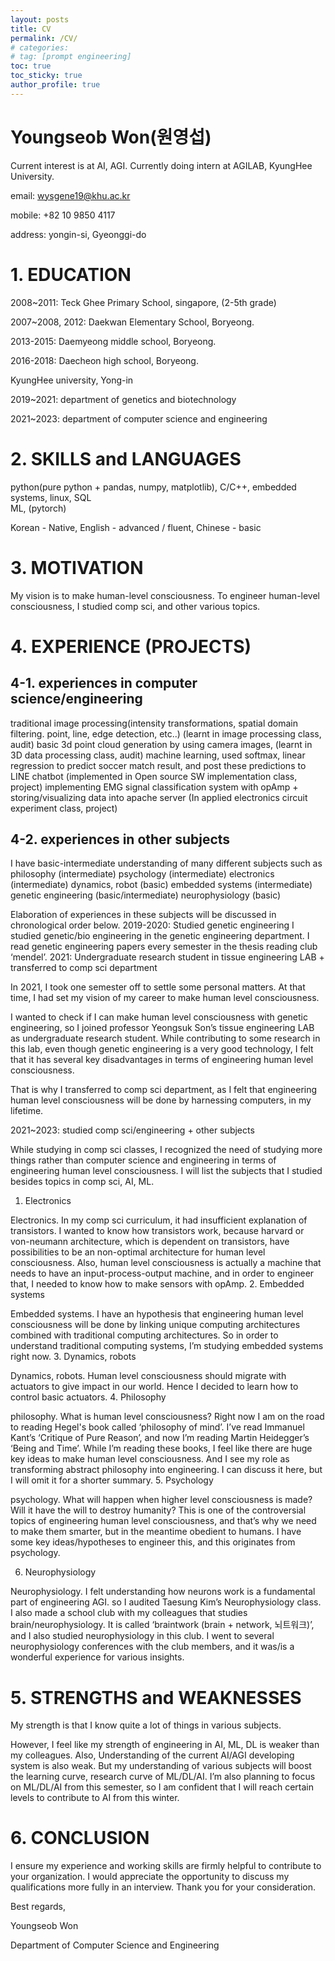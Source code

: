 ```yaml
---
layout: posts
title: CV
permalink: /CV/
# categories:
# tag: [prompt engineering]
toc: true
toc_sticky: true
author_profile: true
---
```

# Youngseob Won(원영섭)

Current interest is at AI, AGI. Currently doing intern at AGILAB, KyungHee University.

email:		wysgene19@khu.ac.kr

mobile:		+82 10 9850 4117

address:	yongin-si, Gyeonggi-do

# 1\. EDUCATION

2008~2011: Teck Ghee Primary School, singapore, (2-5th grade)  

2007~2008, 2012: Daekwan Elementary School, Boryeong.  

2013-2015: Daemyeong middle school, Boryeong.  

2016-2018: Daecheon high school, Boryeong.


KyungHee university, Yong-in  

2019~2021: department of genetics and biotechnology  

2021~2023: department of computer science and engineering

# 2\. SKILLS and LANGUAGES
python(pure python + pandas, numpy, matplotlib), C/C++, embedded systems, linux, SQL  
ML, (pytorch)  

Korean - Native, English - advanced / fluent, Chinese - basic


# 3\. MOTIVATION
My vision is to make human-level consciousness. To engineer human-level consciousness, I studied comp sci, and other various topics.


# 4\. EXPERIENCE (PROJECTS)

## 4-1. experiences in computer science/engineering

traditional image processing(intensity transformations, spatial domain filtering. point, line, edge detection, etc..) (learnt in image processing class, audit)
basic 3d point cloud generation by using camera images, (learnt in 3D data processing class, audit)
machine learning, used softmax, linear regression to predict soccer match result, and post these predictions to LINE chatbot (implemented in Open source SW implementation class, project)
implementing EMG signal classification system with opAmp + storing/visualizing data into apache server (In applied electronics circuit experiment class, project)

## 4-2. experiences in other subjects

I have basic-intermediate understanding of many different subjects such as
philosophy (intermediate)
psychology (intermediate)
electronics (intermediate)
dynamics, robot (basic)
embedded systems (intermediate)
genetic engineering (basic/intermediate)
neurophysiology (basic)

Elaboration of experiences in these subjects will be discussed in chronological order below.
2019-2020: Studied genetic engineering
I studied genetic/bio engineering in the genetic engineering department. I read genetic engineering papers every semester in the thesis reading club ‘mendel’.
2021: Undergraduate research student in tissue engineering LAB + transferred to comp sci department

In 2021, I took one semester off to settle some personal matters. At that time, I had set my vision of my career to make human level consciousness.

I wanted to check if I can make human level consciousness with genetic engineering, so I joined professor Yeongsuk Son’s tissue engineering LAB as undergraduate research student. While contributing to some research in this lab, even though genetic engineering is a very good technology, I felt that it has several key disadvantages in terms of engineering human level consciousness.

That is why I transferred to comp sci department, as I felt that engineering human level consciousness will be done by harnessing computers, in my lifetime.

2021~2023: studied comp sci/engineering + other subjects

While studying in comp sci classes, I recognized the need of studying more things rather than computer science and engineering in terms of engineering human level consciousness. I will list the subjects that I studied besides topics in comp sci, AI, ML.
1. Electronics

Electronics. In my comp sci curriculum, it had insufficient explanation of transistors. I wanted to know how transistors work, because harvard or von-neumann architecture, which is dependent on transistors, have possibilities to be an non-optimal architecture for human level consciousness. Also, human level consciousness is actually a machine that needs to have an input-process-output machine, and in order to engineer that, I needed to know how to make sensors with opAmp.
2. Embedded systems  

Embedded systems. I have an hypothesis that engineering human level consciousness will be done by linking unique computing architectures combined with traditional computing architectures. So in order to understand traditional computing systems, I’m studying embedded systems right now.
3. Dynamics, robots

Dynamics, robots. Human level consciousness should migrate with actuators to give impact in our world. Hence I decided to learn how to control basic actuators.
4. Philosophy

philosophy. What is human level consciousness? Right now I am on the road to reading Hegel's book called ‘philosophy of mind’. I’ve read Immanuel Kant’s ‘Critique of Pure Reason’, and now I’m reading Martin Heidegger’s ‘Being and Time’. While I’m reading these books, I feel like there are huge key ideas to make human level consciousness. And I see my role as transforming abstract philosophy into engineering. I can discuss it here, but I will omit it for a shorter summary.
5. Psychology

psychology. What will happen when higher level consciousness is made? Will it have the will to destroy humanity? This is one of the controversial topics of engineering human level consciousness, and that’s why we need to make them smarter, but in the meantime obedient to humans. I have some key ideas/hypotheses to engineer this, and this originates from psychology.

6. Neurophysiology

Neurophysiology. I felt understanding how neurons work is a fundamental part of engineering AGI. so I audited Taesung Kim’s Neurophysiology class. I also made a school club with my colleagues that studies brain/neurophysiology. It is called ‘braintwork (brain + network, 뇌트워크)’, and I also studied neurophysiology in this club. I went to several neurophysiology conferences with the club members, and it was/is a wonderful experience for various insights.

# 5\. STRENGTHS and WEAKNESSES

My strength is that I know quite a lot of things in various subjects.

However, I feel like my strength of engineering in AI, ML, DL is weaker than my colleagues. Also, Understanding of the current AI/AGI developing system is also weak. But my understanding of various subjects will boost the learning curve, research curve of ML/DL/AI. I’m also planning to focus on ML/DL/AI from this semester, so I am confident that I will reach certain levels to contribute to AI from this winter.

# 6\. CONCLUSION


I ensure my experience and working skills are firmly helpful to contribute to your organization. I would appreciate the opportunity to discuss my qualifications more fully in an interview. Thank you for your consideration.  

Best regards,  

Youngseob Won  

Department of Computer Science and Engineering

